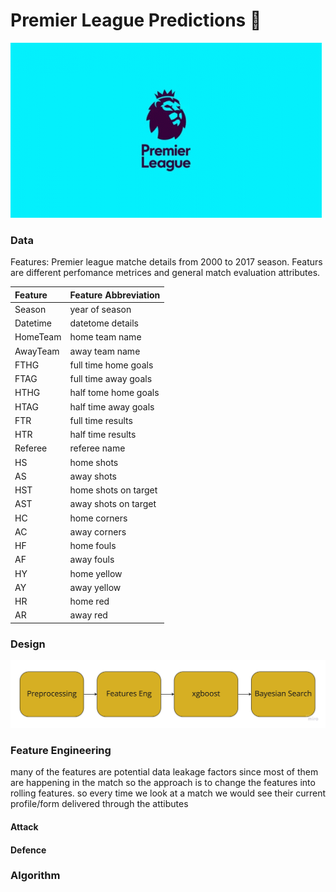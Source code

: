 # Premier League Predictions :england:
![poster](rd_fils/premiere-league-premiere-league-logo.gif)
### Data
Features:
Premier league matche details from 2000 to 2017 season. Featurs are different perfomance metrices and general match evaluation attributes.
<!-- ![poster](rd_fils/features.jpg) -->

| Feature | Feature Abbreviation     | 
| :-------- | :------- | 
|Season  | year of season  | 
| Datetime |datetome details  | 
| HomeTeam |  home team name| 
|  AwayTeam| away team name | 
| FTHG | full time home goals | 
| FTAG |  full time away goals| 
| HTHG |  half tome home goals| 
|  HTAG| half time away goals | 
| FTR | full time results | 
|  HTR|  half time results| 
|  Referee| referee name | 
| HS | home shots | 
| AS |  away shots| 
| HST |  home shots on target| 
|  AST|  away shots on target| 
|  HC|  home corners| 
|  AC| away corners | 
|  HF| home fouls | 
|  AF|  away fouls| 
| HY |  home yellow| 
| AY | away yellow | 
| HR |  home red| 
| AR | away red | 


### Design
![poster](rd_fils/workflow.jpg)

### Feature Engineering
many of the features are potential data leakage factors since most of them are happening in the match so the approach is to change the features into  rolling features. so every time we look at a match we would see their current profile/form delivered through the attibutes

#### Attack 


#### Defence 

### Algorithm

